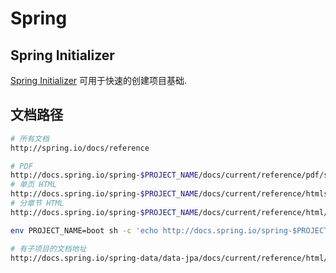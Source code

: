 # Spring


## Spring Initializer
[Spring Initializer](http://start.spring.io/) 可用于快速的创建项目基础.

## 文档路径
```bash
# 所有文档
http://spring.io/docs/reference

# PDF
http://docs.spring.io/spring-$PROJECT_NAME/docs/current/reference/pdf/spring-$PROJECT_NAME-reference.pdf
# 单页 HTML
http://docs.spring.io/spring-$PROJECT_NAME/docs/current/reference/htmlsingle/
# 分章节 HTML
http://docs.spring.io/spring-$PROJECT_NAME/docs/current/reference/html/

env PROJECT_NAME=boot sh -c 'echo http://docs.spring.io/spring-$PROJECT_NAME/docs/current/reference/pdf/spring-$PROJECT_NAME-reference.pdf'

# 有子项目的文档地址
http://docs.spring.io/spring-data/data-jpa/docs/current/reference/html/
```
